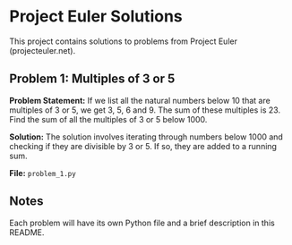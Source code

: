 # Project Euler Solutions

This project contains solutions to problems from Project Euler (projecteuler.net).

## Problem 1: Multiples of 3 or 5

**Problem Statement:** If we list all the natural numbers below 10 that are multiples of 3 or 5, we get 3, 5, 6 and 9. The sum of these multiples is 23. Find the sum of all the multiples of 3 or 5 below 1000.

**Solution:** The solution involves iterating through numbers below 1000 and checking if they are divisible by 3 or 5. If so, they are added to a running sum.

**File:** `problem_1.py`

## Notes

Each problem will have its own Python file and a brief description in this README.